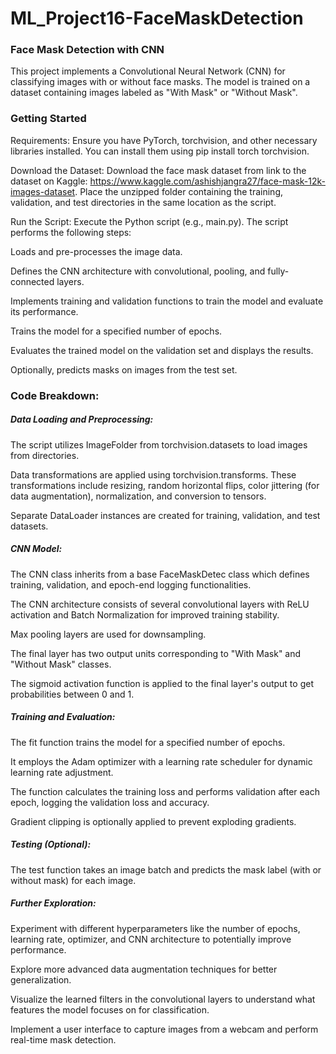 # ML_Project16-FaceMaskDetection

### Face Mask Detection with CNN

This project implements a Convolutional Neural Network (CNN) for classifying images with or without face masks. The model is trained on a dataset containing images labeled as "With Mask" or "Without Mask".

### Getting Started

Requirements: Ensure you have PyTorch, torchvision, and other necessary libraries installed. You can install them using pip install torch torchvision.

Download the Dataset: Download the face mask dataset from link to the dataset on Kaggle: https://www.kaggle.com/ashishjangra27/face-mask-12k-images-dataset. Place the unzipped folder containing the training, validation, and test directories in the same location as the script.

Run the Script: Execute the Python script (e.g., main.py). The script performs the following steps:

Loads and pre-processes the image data.

Defines the CNN architecture with convolutional, pooling, and fully-connected layers.

Implements training and validation functions to train the model and evaluate its performance.

Trains the model for a specified number of epochs.

Evaluates the trained model on the validation set and displays the results.

Optionally, predicts masks on images from the test set.

### Code Breakdown:

##### Data Loading and Preprocessing:

The script utilizes ImageFolder from torchvision.datasets to load images from directories.

Data transformations are applied using torchvision.transforms. These transformations include resizing, random horizontal flips, color jittering (for data augmentation), normalization, and conversion to tensors.

Separate DataLoader instances are created for training, validation, and test datasets.

##### CNN Model:

The CNN class inherits from a base FaceMaskDetec class which defines training, validation, and epoch-end logging functionalities.

The CNN architecture consists of several convolutional layers with ReLU activation and Batch Normalization for improved training stability.

Max pooling layers are used for downsampling.

The final layer has two output units corresponding to "With Mask" and "Without Mask" classes.

The sigmoid activation function is applied to the final layer's output to get probabilities between 0 and 1.

##### Training and Evaluation:

The fit function trains the model for a specified number of epochs.

It employs the Adam optimizer with a learning rate scheduler for dynamic learning rate adjustment.

The function calculates the training loss and performs validation after each epoch, logging the validation loss and accuracy.

Gradient clipping is optionally applied to prevent exploding gradients.

##### Testing (Optional):

The test function takes an image batch and predicts the mask label (with or without mask) for each image.


##### Further Exploration:

Experiment with different hyperparameters like the number of epochs, learning rate, optimizer, and CNN architecture to potentially improve performance.

Explore more advanced data augmentation techniques for better generalization.

Visualize the learned filters in the convolutional layers to understand what features the model focuses on for classification.

Implement a user interface to capture images from a webcam and perform real-time mask detection.
